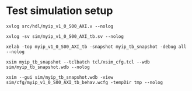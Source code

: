 # Test simulation setup



```
xvlog src/hdl/myip_v1_0_S00_AXI.v --nolog
```


```
xvlog -sv sim/myip_v1_0_S00_AXI_tb.sv --nolog
```


```
xelab -top myip_v1_0_S00_AXI_tb -snapshot myip_tb_snapshot -debug all --nolog
```


```
xsim myip_tb_snapshot --tclbatch tcl/xsim_cfg.tcl --wdb sim/myip_tb_snapshot.wdb --nolog
```


```
xsim --gui sim/myip_tb_snapshot.wdb -view sim/cfg/myip_v1_0_S00_AXI_tb_behav.wcfg -tempDir tmp --nolog
```
